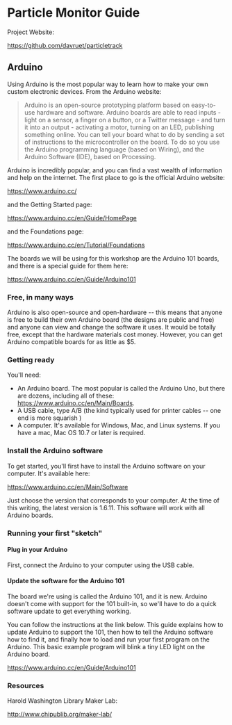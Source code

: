 # Particle Monitor Guide

Project Website:

https://github.com/davruet/particletrack

## Arduino

Using Arduino is the most popular way to learn how to make your own custom electronic devices. From the Arduino website:

> Arduino is an open-source prototyping platform based on easy-to-use hardware and software. Arduino boards are able to read inputs - light on a sensor, a finger on a button, or a Twitter message - and turn it into an output - activating a motor, turning on an LED, publishing something online. You can tell your board what to do by sending a set of instructions to the microcontroller on the board. To do so you use the Arduino programming language (based on Wiring), and the Arduino Software (IDE), based on Processing.
    
Arduino is incredibly popular, and you can find a vast wealth of information and help on the internet. The first place to go is the official Arduino website:

https://www.arduino.cc/

and the Getting Started page:

https://www.arduino.cc/en/Guide/HomePage

and the Foundations page:

https://www.arduino.cc/en/Tutorial/Foundations

The boards we will be using for this workshop are the Arduino 101 boards, and there is a special guide for them here:

https://www.arduino.cc/en/Guide/Arduino101
    
    
### Free, in many ways
Arduino is also open-source and open-hardware -- this means that anyone is free to build their own Arduino board (the designs are public and free) and anyone can view and change the software it uses. It would be totally free, except that the hardware materials cost money. However, you can get Arduino compatible boards for as little as $5. 

### Getting ready

You'll need:
* An Arduino board. The most popular is called the Arduino Uno, but there are dozens, including all of these: https://www.arduino.cc/en/Main/Boards.
* A USB cable, type A/B (the kind typically used for printer cables -- one end is more squarish )
* A computer. It's available for Windows, Mac, and Linux systems. If you have a mac, Mac OS 10.7 or later is required.


### Install the Arduino software

To get started, you'll first have to install the Arduino software on your computer. It's available here:

https://www.arduino.cc/en/Main/Software

Just choose the version that corresponds to your computer. At the time of this writing, the latest version is 1.6.11. This software will work with all Arduino boards.


### Running your first "sketch"

#### Plug in your Arduino

First, connect the Arduino to your computer using the USB cable.

#### Update the software for the Arduino 101

The board we're using is called the Arduino 101, and it is new. Arduino doesn't come with support for the 101 built-in, so we'll have to do a quick software update to get everything working.

You can follow the instructions at the link below. This guide explains how to update Arduino to support the 101, then how to tell the Arduino software how to find it, and finally how to load and run your first program on the Arduino. This basic example program will blink a tiny LED light on the Arduino board.

https://www.arduino.cc/en/Guide/Arduino101

### Resources

Harold Washington Library Maker Lab:

http://www.chipublib.org/maker-lab/









